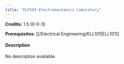 ```yaml
---
title: "ELP203 Electromechanics Laboratory"
---
```

**Credits:** 1.5 (0-0-3)

**Prerequisites:** [[/Electrical Engineering/ELL101|ELL101]]

#### Description
No description available.